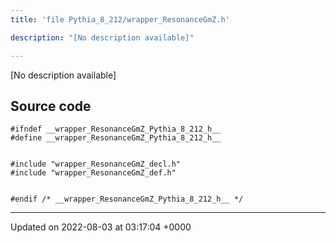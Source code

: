 ```yaml
---
title: 'file Pythia_8_212/wrapper_ResonanceGmZ.h'

description: "[No description available]"

---
```







[No description available]




## Source code

```
#ifndef __wrapper_ResonanceGmZ_Pythia_8_212_h__
#define __wrapper_ResonanceGmZ_Pythia_8_212_h__


#include "wrapper_ResonanceGmZ_decl.h"
#include "wrapper_ResonanceGmZ_def.h"


#endif /* __wrapper_ResonanceGmZ_Pythia_8_212_h__ */
```


-------------------------------

Updated on 2022-08-03 at 03:17:04 +0000
